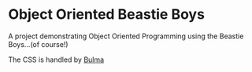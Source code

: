 # Object Oriented Beastie Boys

A project demonstrating Object Oriented Programming using the Beastie Boys...(of course!)

The CSS is handled by [Bulma](https://bulma.io/)
